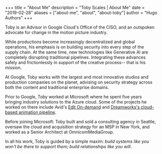 +++
title = "About Me"
description = "Toby Scales | About Me"
date = "2019-02-28"
aliases = ["about-me", "about", "about-toby"]
author = "Hugo Authors"
+++

Toby is an Advisor in Google Cloud's Office of the CISO, and an outspoken advocate for change in the motion picture industry. 

While productions become increasingly decentralized and global operations, his 
emphasis is on building security into every step of the supply chain. At the same time, 
new technologies like Generative AI are completely disrupting traditional pipelines. Integrating these advances safely and frictionlessly in support of the creative process-- that is his mission.

At Google, Toby works with the largest and most innovative studios and production companies on the planet, advising on security strategy across both the content and traditional enterprise domains.

Prior to Google, Toby worked at Microsoft where he spent five years bringing industry solutions to the Azure cloud. Some of the projects he worked on there include Avid's [Edit On-demand](https://www.avid.com/press-center/avid-redefines-video-editing-with-public-launch-of-avid--edit-on-demand-cloud-subscription-service/) and [Dreamworks's cloud-based animation pipeline](https://variety.com/2020/digital/news/universal-microsoft-azure-cloud-production-1234743076/).

Before joining Microsoft: Toby built and sold a consulting agency in Seattle, oversaw the cloud and acquisition strategy for an MSP in New York, and worked as a Senior Architect at OmnicomMediaGroup.

In all his work, Toby is guided by a simple maxim: *build systems like you won't be there to support them; build relationships like you will*.
